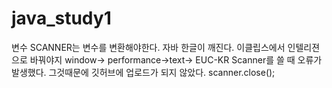 # java_study1
변수
SCANNER는 변수를 변환해야한다. 
자바 한글이 깨진다. 이클립스에서 인텔리젼으로 바꿔야지 window-> performance->text-> EUC-KR
Scanner를 쓸 때 오류가 발생했다. 그것때문에 깃허브에 업로드가 되지 않았다. scanner.close();
